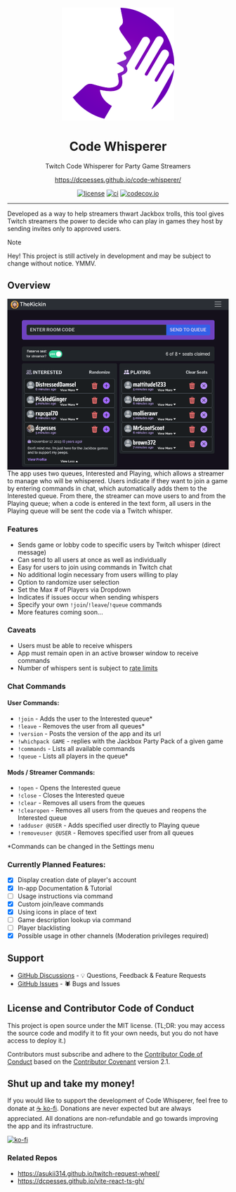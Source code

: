 <div align="center" width="50%">

![Code Whisperer logo](/assets/logo-128.svg)

# Code Whisperer

Twitch Code Whisperer for Party Game Streamers

https://dcpesses.github.io/code-whisperer/

[![license](https://img.shields.io/badge/license-MIT-blue.svg)](https://github.com/dcpesses/code-whisperer/blob/main/license)
[![ci](https://github.com/dcpesses/code-whisperer/actions/workflows/ci.yml/badge.svg?branch=main)](https://github.com/dcpesses/code-whisperer/actions)
[![codecov.io](https://codecov.io/gh/dcpesses/code-whisperer/coverage.svg?branch=main)](https://codecov.io/gh/dcpesses/code-whisperer?branch=master)

</div>

*****

Developed as a way to help streamers thwart Jackbox trolls, this tool gives Twitch streamers the power to decide who can play in games they host by sending invites only to approved users.

> [!NOTE]
> Hey! This project is still actively in development and may be subject to change without notice. YMMV.

## Overview
<img src="/src/assets/screenshot2.png" align="center" alt="app interface screenshot" />
The app uses two queues, Interested and Playing, which allows a streamer to manage who will
be whispered. Users indicate if they want to join a game by entering commands in chat, which automatically adds them to the Interested queue. From there, the streamer can move users to and from the Playing queue; when a code is entered in the text form, all users in the Playing queue will be sent the code via a Twitch whisper.

### Features
- Sends game or lobby code to specific users by Twitch whisper (direct message)
- Can send to all users at once as well as individually
- Easy for users to join using commands in Twitch chat
- No additional login necessary from users willing to play
- Option to randomize user selection
- Set the Max # of Players via Dropdown
- Indicates if issues occur when sending whispers
- Specify your own `!join`/`!leave`/`!queue` commands
- More features coming soon...

### Caveats
- Users must be able to receive whispers
- App must remain open in an active browser window to receive commands
- Number of whispers sent is subject to [rate limits](https://dev.twitch.tv/docs/irc/#rate-limits)

### Chat Commands

#### User Commands:
* `!join` - Adds the user to the Interested queue*
* `!leave` - Removes the user from all queues*
* `!version` - Posts the version of the app and its url
* `!whichpack GAME` - replies with the Jackbox Party Pack of a given game
* `!commands` - Lists all available commands
* `!queue` - Lists all players in the queue*
#### Mods / Streamer Commands:
* `!open` - Opens the Interested queue
* `!close` - Closes the Interested queue
* `!clear` - Removes all users from the queues
* `!clearopen` - Removes all users from the queues and reopens the Interested queue
* `!adduser @USER` - Adds specified user directly to Playing queue
* `!removeuser @USER` - Removes specified user from all queues

 *Commands can be changed in the Settings menu

### Currently Planned Features:
- [x] Display creation date of player's account
- [x] In-app Documentation & Tutorial
- [ ] Usage instructions via command
- [x] Custom join/leave commands
- [x] Using icons in place of text
- [ ] Game description lookup via command
- [ ] Player blacklisting
- [x] Possible usage in other channels (Moderation privileges required)

## Support

- [GitHub Discussions](https://github.com/dcpesses/code-whisperer/discussions) - 💡 Questions, Feedback & Feature Requests
- [GitHub Issues](https://github.com/dcpesses/code-whisperer/issues) - 🕷️ Bugs and Issues

## License and Contributor Code of Conduct

This project is open source under the MIT license. (TL;DR: you may access the source code and modify it to fit your own needs, but you do not have access to deploy it.)

Contributors must subscribe and adhere to the [Contributor Code of Conduct](https://www.contributor-covenant.org/version/2/1/code_of_conduct/) based on the [Contributor Covenant](http://contributor-covenant.org) version 2.1.


## Shut up and take my money!

If you would like to support the development of Code Whisperer, feel free to donate at [☕️ ko-fi](https://ko-fi.com/V7V6VSUT1). Donations are never expected but are always appreciated. All donations are non-refundable and go towards improving the app and its infrastructure.

[![ko-fi](https://ko-fi.com/img/githubbutton_sm.svg)](https://ko-fi.com/V7V6VSUT1)


### Related Repos
- https://asukii314.github.io/twitch-request-wheel/
- https://dcpesses.github.io/vite-react-ts-gh/
